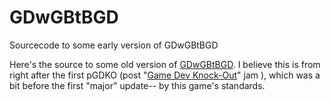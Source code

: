 # GDwGBtBGD
Sourcecode to some early version of GDwGBtBGD

Here's the source to some old version of [GDwGBtBGD](https://tucker-slack.itch.io/gdwgbtbgd-gdko25). I believe this is from right after the first pGDKO (post "[Game Dev Knock-Out](https://itch.io/jam/gdko-2025-round-1)" jam ), 
which was a bit before the first "major" update-- by this game's standards.
